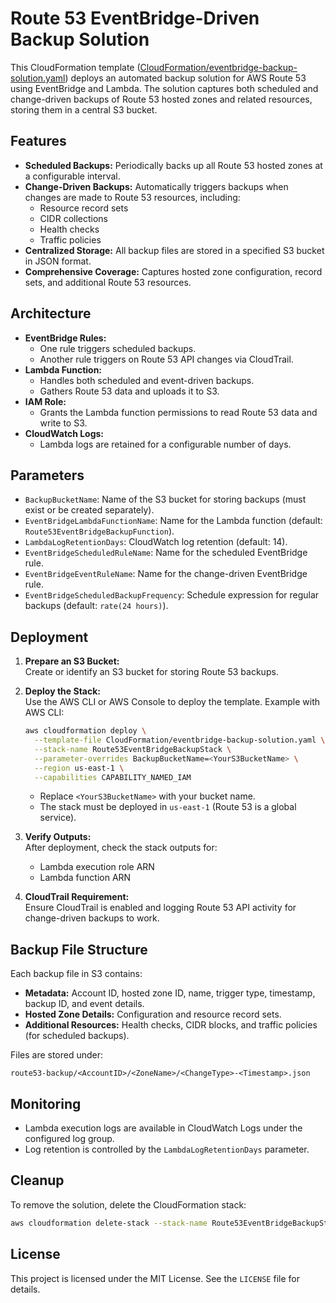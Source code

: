 # Route 53 EventBridge-Driven Backup Solution

This CloudFormation template ([CloudFormation/eventbridge-backup-solution.yaml](CloudFormation/eventbridge-backup-solution.yaml)) deploys an automated backup solution for AWS Route 53 using EventBridge and Lambda. The solution captures both scheduled and change-driven backups of Route 53 hosted zones and related resources, storing them in a central S3 bucket.

## Features

- **Scheduled Backups:** Periodically backs up all Route 53 hosted zones at a configurable interval.
- **Change-Driven Backups:** Automatically triggers backups when changes are made to Route 53 resources, including:
  - Resource record sets
  - CIDR collections
  - Health checks
  - Traffic policies
- **Centralized Storage:** All backup files are stored in a specified S3 bucket in JSON format.
- **Comprehensive Coverage:** Captures hosted zone configuration, record sets, and additional Route 53 resources.

## Architecture

- **EventBridge Rules:** 
  - One rule triggers scheduled backups.
  - Another rule triggers on Route 53 API changes via CloudTrail.
- **Lambda Function:** 
  - Handles both scheduled and event-driven backups.
  - Gathers Route 53 data and uploads it to S3.
- **IAM Role:** 
  - Grants the Lambda function permissions to read Route 53 data and write to S3.
- **CloudWatch Logs:** 
  - Lambda logs are retained for a configurable number of days.

## Parameters

- `BackupBucketName`: Name of the S3 bucket for storing backups (must exist or be created separately).
- `EventBridgeLambdaFunctionName`: Name for the Lambda function (default: `Route53EventBridgeBackupFunction`).
- `LambdaLogRetentionDays`: CloudWatch log retention (default: 14).
- `EventBridgeScheduledRuleName`: Name for the scheduled EventBridge rule.
- `EventBridgeEventRuleName`: Name for the change-driven EventBridge rule.
- `EventBridgeScheduledBackupFrequency`: Schedule expression for regular backups (default: `rate(24 hours)`).

## Deployment

1. **Prepare an S3 Bucket:**  
   Create or identify an S3 bucket for storing Route 53 backups.

2. **Deploy the Stack:**  
   Use the AWS CLI or AWS Console to deploy the template. Example with AWS CLI:
   ```sh
   aws cloudformation deploy \
     --template-file CloudFormation/eventbridge-backup-solution.yaml \
     --stack-name Route53EventBridgeBackupStack \
     --parameter-overrides BackupBucketName=<YourS3BucketName> \
     --region us-east-1 \
     --capabilities CAPABILITY_NAMED_IAM
   ```
   - Replace `<YourS3BucketName>` with your bucket name.
   - The stack must be deployed in `us-east-1` (Route 53 is a global service).

3. **Verify Outputs:**  
   After deployment, check the stack outputs for:
   - Lambda execution role ARN
   - Lambda function ARN

4. **CloudTrail Requirement:**  
   Ensure CloudTrail is enabled and logging Route 53 API activity for change-driven backups to work.

## Backup File Structure

Each backup file in S3 contains:
- **Metadata:** Account ID, hosted zone ID, name, trigger type, timestamp, backup ID, and event details.
- **Hosted Zone Details:** Configuration and resource record sets.
- **Additional Resources:** Health checks, CIDR blocks, and traffic policies (for scheduled backups).

Files are stored under:
```
route53-backup/<AccountID>/<ZoneName>/<ChangeType>-<Timestamp>.json
```

## Monitoring

- Lambda execution logs are available in CloudWatch Logs under the configured log group.
- Log retention is controlled by the `LambdaLogRetentionDays` parameter.

## Cleanup

To remove the solution, delete the CloudFormation stack:
```sh
aws cloudformation delete-stack --stack-name Route53EventBridgeBackupStack --region us-east-1
```

## License

This project is licensed under the MIT License. See the `LICENSE` file for details.